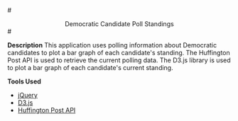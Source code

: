 #<center>Democratic Candidate Poll Standings</center>#

**Description**
This application uses polling information about Democratic candidates to plot a bar graph of each candidate's standing. The Huffington Post API is used to retrieve the current polling data. The D3.js library is used to plot a bar graph of each candidate's current standing.

**Tools Used**
 - [jQuery](http://jquery.com/)
 - [D3.js](http://d3js.org/)
 - [Huffington Post API](http://elections.huffingtonpost.com/pollster/api)